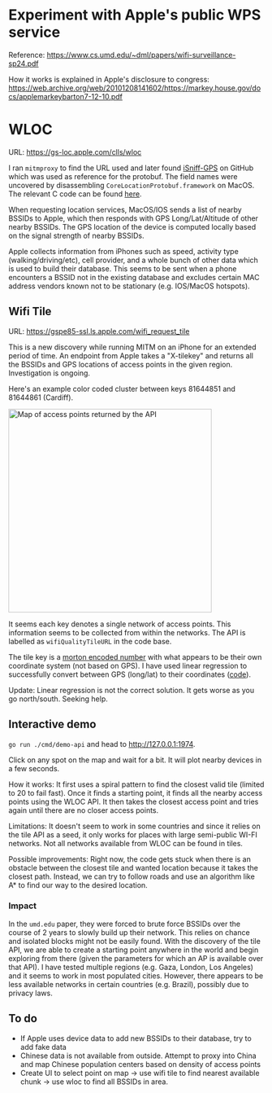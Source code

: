# Experiment with Apple's public WPS service
Reference: https://www.cs.umd.edu/~dml/papers/wifi-surveillance-sp24.pdf

How it works is explained in Apple's disclosure to congress: https://web.archive.org/web/20101208141602/https://markey.house.gov/docs/applemarkeybarton7-12-10.pdf

# WLOC

URL: https://gs-loc.apple.com/clls/wloc

I ran `mitmproxy` to find the URL used and later found [iSniff-GPS](https://github.com/hubert3/iSniff-GPS) on GitHub which was used as reference for the protobuf. The field names were uncovered by disassembling `CoreLocationProtobuf.framework` on MacOS. The relevant C code can be found [here](./CoreLocationProtobuf.c).

When requesting location services, MacOS/IOS sends a list of nearby BSSIDs to Apple, which then responds with GPS Long/Lat/Altitude of other nearby BSSIDs. The GPS location of the device is computed locally based on the signal strength of nearby BSSIDs.

Apple collects information from iPhones such as speed, activity type (walking/driving/etc), cell provider, and a whole bunch of other data which is used to build their database. This seems to be sent when a phone encounters a BSSID not in the existing database and excludes certain MAC address vendors known not to be stationary (e.g. IOS/MacOS hotspots).

## Wifi Tile

URL: https://gspe85-ssl.ls.apple.com/wifi_request_tile

This is a new discovery while running MITM on an iPhone for an extended period of time. An endpoint from Apple takes a "X-tilekey" and returns all the BSSIDs and GPS locations of access points in the given region. Investigation is ongoing. 

Here's an example color coded cluster between keys 81644851 and 81644861 (Cardiff).

<img alt="Map of access points returned by the API" src="https://github.com/acheong08/apple-corelocation-experiments/assets/36258159/a7e3f898-b632-4d0d-a277-bb36281cf578" width=400>

It seems each key denotes a single network of access points. This information seems to be collected from within the networks. The API is labelled as `wifiQualityTileURL` in the code base.

The tile key is a [morton encoded number](https://en.wikipedia.org/wiki/Z-order_curve) with what appears to be their own coordinate system (not based on GPS). I have used linear regression to successfully convert between GPS (long/lat) to their coordinates ([code](./cmd/morton/main.go)).

Update: Linear regression is not the correct solution. It gets worse as you go north/south. Seeking help.

## Interactive demo

`go run ./cmd/demo-api` and head to http://127.0.0.1:1974. 

Click on any spot on the map and wait for a bit. It will plot nearby devices in a few seconds.

How it works: It first uses a spiral pattern to find the closest valid tile (limited to 20 to fail fast). Once it finds a starting point, it finds all the nearby access points using the WLOC API. It then takes the closest access point and tries again until there are no closer access points.

Limitations: It doesn't seem to work in some countries and since it relies on the tile API as a seed, it only works for places with large semi-public WI-FI networks. Not all networks available from WLOC can be found in tiles.

Possible improvements: Right now, the code gets stuck when there is an obstacle between the closest tile and wanted location because it takes the closest path. Instead, we can try to follow roads and use an algorithm like A* to find our way to the desired location.

### Impact

In the `umd.edu` paper, they were forced to brute force BSSIDs over the course of 2 years to slowly build up their network. This relies on chance and isolated blocks might not be easily found. With the discovery of the tile API, we are able to create a starting point anywhere in the world and begin exploring from there (given the parameters for which an AP is available over that API). I have tested multiple regions (e.g. Gaza, London, Los Angeles) and it seems to work in most populated cities. However, there appears to be less available networks in certain countries (e.g. Brazil), possibly due to privacy laws.


## To do
- If Apple uses device data to add new BSSIDs to their database, try to add fake data
- Chinese data is not available from outside. Attempt to proxy into China and map Chinese population centers based on density of access points
- Create UI to select point on map → use wifi tile to find nearest available chunk → use wloc to find all BSSIDs in area.
